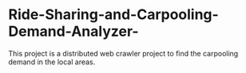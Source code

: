 # Ride-Sharing-and-Carpooling-Demand-Analyzer-
This project is a distributed  web crawler project to find the carpooling demand in the local areas.
